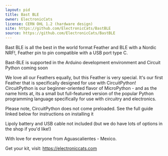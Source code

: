 ```yaml
---
layout: pid
title: Bast BLE
owner: ElectronicCats
license: CERN OHL 1.2 (hardware design)
site: https://github.com/ElectronicCats/BastBLE
source: https://github.com/ElectronicCats/BastBLE
---
```

Bast BLE is all the best in the world format Feather and BLE with a Nordic NRF!, Feather pin to pin compatible with a USB port type C.

Bast-BLE is supported in the Arduino development environment and Circuit Python coming soon

We love all our Feathers equally, but this Feather is very special. It's our first Feather that is specifically designed for use with CircuitPython! CircuitPython is our beginner-oriented flavor of MicroPython - and as the name hints at, its a small but full-featured version of the popular Python programming language specifically for use with circuitry and electronics.

Please note, CircuitPython does not come preloaded. See the full guide linked below for instructions on installing it

Lipoly battery and USB cable not included (but we do have lots of options in the shop if you'd like!)


With love for everyone from Aguascalientes - Mexico.

Get your kit, visit: https://electroniccats.com
